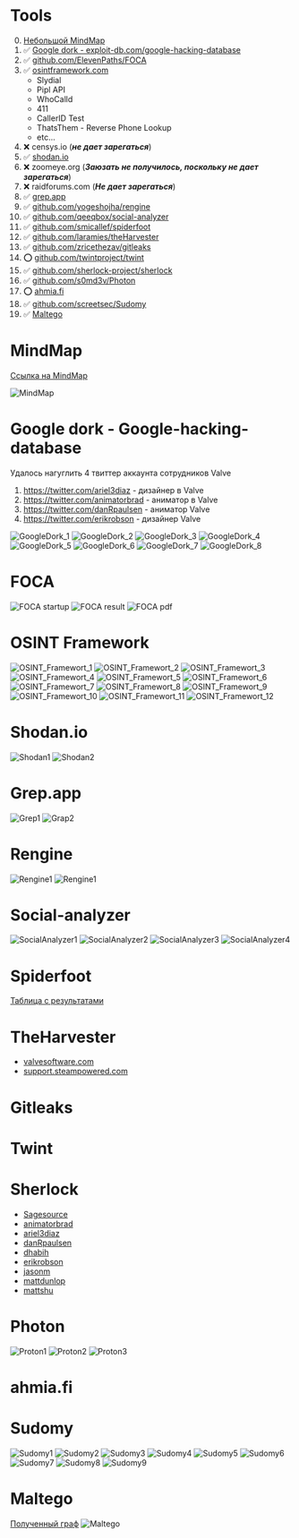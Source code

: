 # Tools

0. [Небольшой MindMap](#MindMap)
1. ✅ [Google dork - exploit-db.com/google-hacking-database](#GoogleDork)
2. ✅ [github.com/ElevenPaths/FOCA](#FOCA)
3. ✅ [osintframework.com](#OSINT_Framework)
   - Slydial
   - Pipl API
   - WhoCalld
   - 411
   - CallerID Test
   - ThatsThem - Reverse Phone Lookup
   - etc...
4. ❌ censys.io (**_не дает зарегаться_**)
5. ✅ [shodan.io](#Shodan)
6. ❌ zoomeye.org (**_Заюзать не получилось, поскольку не дает зарегаться_**)
7. ❌ raidforums.com (**_Не дает зарегаться_**)
8. ✅ [grep.app](#GrepApp)
9. ✅ [github.com/yogeshojha/rengine](#Rengine)
10. ✅ [github.com/qeeqbox/social-analyzer](#SocialAnalyzer)
11. ✅ [github.com/smicallef/spiderfoot](#SpiderFoot)
12. ✅ [github.com/laramies/theHarvester](#TheHarvester)
13. ✅ [github.com/zricethezav/gitleaks](#Gitleaks)
14. ⭕ [github.com/twintproject/twint](#Twint)
15. ✅ [github.com/sherlock-project/sherlock](#Sherlock)
16. ✅ [github.com/s0md3v/Photon ](#Photon)
17. ⭕ [ahmia.fi](#Ahmia)
18. ✅ [github.com/screetsec/Sudomy](#Sudomy)
19. ✅ [Maltego ](#Maltego)

# <a name="MindMap"></a> MindMap
[Ссылка на MindMap](https://miro.com/app/board/uXjVOEeqk9Q=/)

![MindMap](https://github.com/ykropchik/OSINT/blob/main/Mind%20Map.jpg)
# <a name="GoogleDork"></a> Google dork - Google-hacking-database
Удалось нагуглить 4 твиттер аккаунта сотрудников Valve
1. https://twitter.com/ariel3diaz - дизайнер в Valve
2. https://twitter.com/animatorbrad - аниматор в Valve
3. https://twitter.com/danRpaulsen - аниматор Valve
4. https://twitter.com/erikrobson - дизайнер Valve

![GoogleDork_1](https://github.com/ykropchik/OSINT/blob/main/GoogleDorking/google_dork_1.png)
![GoogleDork_2](https://github.com/ykropchik/OSINT/blob/main/GoogleDorking/google_dork_2.png)
![GoogleDork_3](https://github.com/ykropchik/OSINT/blob/main/GoogleDorking/google_dork_3.png)
![GoogleDork_4](https://github.com/ykropchik/OSINT/blob/main/GoogleDorking/google_dork_4.png)
![GoogleDork_5](https://github.com/ykropchik/OSINT/blob/main/GoogleDorking/google_dork_5.png)
![GoogleDork_6](https://github.com/ykropchik/OSINT/blob/main/GoogleDorking/google_dork_6.png)
![GoogleDork_7](https://github.com/ykropchik/OSINT/blob/main/GoogleDorking/google_dork_7.png)
![GoogleDork_8](https://github.com/ykropchik/OSINT/blob/main/GoogleDorking/google_dork_8.png)

# <a name="FOCA"></a> FOCA
![FOCA startup](https://github.com/ykropchik/OSINT/blob/main/FOCA/FOCA%20-%20startup.png)
![FOCA result](https://github.com/ykropchik/OSINT/blob/main/FOCA/FOCA%20-%20result.png)
![FOCA pdf](https://github.com/ykropchik/OSINT/blob/main/FOCA/FOCA%20-%20pdf%20file.png)

# <a name="OSINT_Framework"></a> OSINT Framework
![OSINT_Framewort_1](https://github.com/ykropchik/OSINT/blob/main/osintFramework/osint_framework_1.png)
![OSINT_Framewort_2](https://github.com/ykropchik/OSINT/blob/main/osintFramework/osint_framework_2.png)
![OSINT_Framewort_3](https://github.com/ykropchik/OSINT/blob/main/osintFramework/osint_framework_3.png)
![OSINT_Framewort_4](https://github.com/ykropchik/OSINT/blob/main/osintFramework/osint_framework_4.png)
![OSINT_Framewort_5](https://github.com/ykropchik/OSINT/blob/main/osintFramework/osint_framework_5.png)
![OSINT_Framewort_6](https://github.com/ykropchik/OSINT/blob/main/osintFramework/osint_framework_6.png)
![OSINT_Framewort_7](https://github.com/ykropchik/OSINT/blob/main/osintFramework/osint_framework_7.png)
![OSINT_Framewort_8](https://github.com/ykropchik/OSINT/blob/main/osintFramework/osint_framework_8.png)
![OSINT_Framewort_9](https://github.com/ykropchik/OSINT/blob/main/osintFramework/osint_framework_9.png)
![OSINT_Framewort_10](https://github.com/ykropchik/OSINT/blob/main/osintFramework/osint_framework_10.png)
![OSINT_Framewort_11](https://github.com/ykropchik/OSINT/blob/main/osintFramework/osint_framework_11.png)
![OSINT_Framewort_12](https://github.com/ykropchik/OSINT/blob/main/osintFramework/osint_framework_12.png)

# <a name="Shodan"></a> Shodan.io
![Shodan1](https://github.com/ykropchik/OSINT/blob/main/shodan/Shodan%20-%20result.png)
![Shodan2](https://github.com/ykropchik/OSINT/blob/main/shodan/Shodan%20-%20result%202.png)

# <a name="GrepApp"></a> Grep.app
![Grep1](https://github.com/ykropchik/OSINT/blob/main/grep.app/grep.app.png)
![Grap2](https://github.com/ykropchik/OSINT/blob/main/grep.app/grep.app%202.png)

# <a name="Rengine"></a> Rengine
![Rengine1](https://github.com/ykropchik/OSINT/blob/main/rengine/rengine_1.png)
![Rengine1](https://github.com/ykropchik/OSINT/blob/main/rengine/rengine_2.png)

# <a name="SocialAnalyzer"></a> Social-analyzer
![SocialAnalyzer1](https://github.com/ykropchik/OSINT/blob/main/socialanalyzer/socialanalyzer%20-%20Flarn2006.png)
![SocialAnalyzer2](https://github.com/ykropchik/OSINT/blob/main/socialanalyzer/socialanalyzer%20-%20mattdunlop.png)
![SocialAnalyzer3](https://github.com/ykropchik/OSINT/blob/main/socialanalyzer/socialanalyzer%20-%20mattshu.png)
![SocialAnalyzer4](https://github.com/ykropchik/OSINT/blob/main/socialanalyzer/socialanalyzer%20-%20yoyodaman234.png)

# <a name="SpiderFoot"></a> Spiderfoot
[Таблица с результатами](https://github.com/ykropchik/OSINT/blob/main/spiderFoot/SpiderFoot.xlsx)

# <a name="TheHarvester"></a> TheHarvester
- [valvesoftware.com](https://github.com/ykropchik/OSINT/blob/main/theHarvester/theharvester%20-%20valvesoftware.com.txt)
- [support.steampowered.com](https://github.com/ykropchik/OSINT/blob/main/theHarvester/theharvester%20-%20support.steampowered.com.txt)

# <a name="Gitleaks"></a> Gitleaks
# <a name="Twint"></a> Twint
# <a name="Sherlock"></a> Sherlock
- [Sagesource](https://github.com/ykropchik/OSINT/blob/main/sherlock/sherlock-Sagesource.txt)
- [animatorbrad](https://github.com/ykropchik/OSINT/blob/main/sherlock/sherlock-animatorbrad.txt)
- [ariel3diaz](https://github.com/ykropchik/OSINT/blob/main/sherlock/sherlock-ariel3diaz.txt)
- [danRpaulsen](https://github.com/ykropchik/OSINT/blob/main/sherlock/sherlock-danRpaulsen.txt)
- [dhabih](https://github.com/ykropchik/OSINT/blob/main/sherlock/sherlock-dhabih.txt)
- [erikrobson](https://github.com/ykropchik/OSINT/blob/main/sherlock/sherlock-erikrobson.txt)
- [jasonm](https://github.com/ykropchik/OSINT/blob/main/sherlock/sherlock-jasonm.txt)
- [mattdunlop](https://github.com/ykropchik/OSINT/blob/main/sherlock/sherlock-mattdunlop.txt)
- [mattshu](https://github.com/ykropchik/OSINT/blob/main/sherlock/sherlock-mattshu.txt)

# <a name="Photon"></a> Photon 
![Proton1](https://github.com/ykropchik/OSINT/blob/main/photon/photon_1.png)
![Proton2](https://github.com/ykropchik/OSINT/blob/main/photon/photon_2.png)
![Proton3](https://github.com/ykropchik/OSINT/blob/main/photon/photon_3.png)

# <a name="Ahmia"></a> ahmia.fi


# <a name="Sudomy"></a> Sudomy
![Sudomy1](https://github.com/ykropchik/OSINT/blob/main/sudomi/sudomi_1.png)
![Sudomy2](https://github.com/ykropchik/OSINT/blob/main/sudomi/sudomi_2.png)
![Sudomy3](https://github.com/ykropchik/OSINT/blob/main/sudomi/sudomi_3.png)
![Sudomy4](https://github.com/ykropchik/OSINT/blob/main/sudomi/sudomi_4.png)
![Sudomy5](https://github.com/ykropchik/OSINT/blob/main/sudomi/sudomi_5.png)
![Sudomy6](https://github.com/ykropchik/OSINT/blob/main/sudomi/sudomi_6.png)
![Sudomy7](https://github.com/ykropchik/OSINT/blob/main/sudomi/sudomi_7.png)
![Sudomy8](https://github.com/ykropchik/OSINT/blob/main/sudomi/sudomi_8.png)
![Sudomy9](https://github.com/ykropchik/OSINT/blob/main/sudomi/sudomi_9.png)

# <a name="Maltego"></a> Maltego
[Полученный граф](https://github.com/ykropchik/OSINT/blob/main/maltego/valvesofware.com.mtgl)
![Maltego](https://github.com/ykropchik/OSINT/blob/main/maltego/maltego.png)
